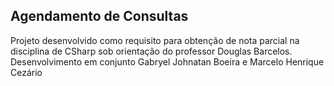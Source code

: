 ## Agendamento de Consultas 
Projeto desenvolvido como requisito para obtenção de nota parcial na disciplina de CSharp sob orientação do professor Douglas Barcelos. Desenvolvimento em conjunto Gabryel Johnatan Boeira e Marcelo Henrique Cezário
